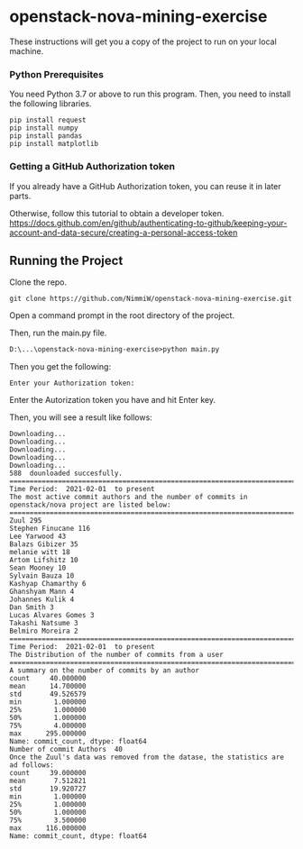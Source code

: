 # openstack-nova-mining-exercise

These instructions will get you a copy of the project to run on your local machine.
### Python Prerequisites

You need Python 3.7 or above to run this program.
Then, you need to install the following libraries.
```
pip install request
pip install numpy
pip install pandas
pip install matplotlib
```

### Getting a GitHub Authorization token
If you already have a GitHub Authorization token, you can reuse it in later parts.

Otherwise, follow this tutorial to obtain a developer token.
https://docs.github.com/en/github/authenticating-to-github/keeping-your-account-and-data-secure/creating-a-personal-access-token

## Running the Project

Clone the repo.
```
git clone https://github.com/NimmiW/openstack-nova-mining-exercise.git
```

Open a command prompt in the root directory of the project.

Then, run the main.py file.

```html
D:\...\openstack-nova-mining-exercise>python main.py
```

Then you get the following:
```
Enter your Authorization token:
```
Enter the Autorization token you have and hit Enter key.

Then, you will see a result like follows:

```
Downloading...
Downloading...
Downloading...
Downloading...
Downloading...
588  dounloaded succesfully.
====================================================================================================
Time Period:  2021-02-01  to present
The most active commit authors and the number of commits in openstack/nova project are listed below:
====================================================================================================
Zuul 295
Stephen Finucane 116
Lee Yarwood 43
Balazs Gibizer 35
melanie witt 18
Artom Lifshitz 10
Sean Mooney 10
Sylvain Bauza 10
Kashyap Chamarthy 6
Ghanshyam Mann 4
Johannes Kulik 4
Dan Smith 3
Lucas Alvares Gomes 3
Takashi Natsume 3
Belmiro Moreira 2
====================================================================================================
Time Period:  2021-02-01  to present
The Distribution of the number of commits from a user
====================================================================================================
A summary on the number of commits by an author
count     40.000000
mean      14.700000
std       49.526579
min        1.000000
25%        1.000000
50%        1.000000
75%        4.000000
max      295.000000
Name: commit_count, dtype: float64
Number of commit Authors  40
Once the Zuul's data was removed from the datase, the statistics are ad follows:
count     39.000000
mean       7.512821
std       19.920727
min        1.000000
25%        1.000000
50%        1.000000
75%        3.500000
max      116.000000
Name: commit_count, dtype: float64

```

